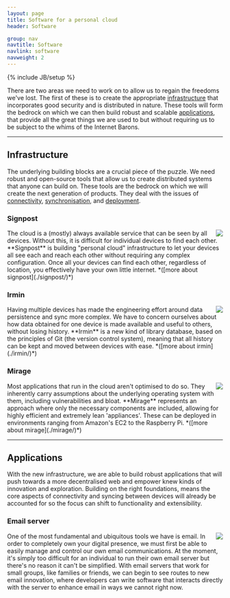 ```yaml
---
layout: page
title: Software for a personal cloud
header: Software

group: nav
navtitle: Software
navlink: software
navweight: 2
---
```

{% include JB/setup %}

There are two areas we need to work on to allow us to regain the freedoms 
we've lost.  The first of these is to create the appropriate 
[infrastructure](#infrastructure) that incorporates good security and is 
distributed in nature.  These tools will form the bedrock on which we can 
then build robust and scalable [applications](#applications), that provide 
all the great things we are used to but without requiring us to be subject 
to the whims of the Internet Barons.

<!-- siren servers and our faustian bargain -->
----

## Infrastructure

The underlying building blocks are a crucial piece of the puzzle.  We need 
robust and open-source tools that allow us to create distributed systems 
that anyone can build on.  These tools are the bedrock on which we will 
create the next generation of products.  They deal with the issues of 
[connectivity](#signpost), [synchronisation](#irmin), and 
[deployment](#mirage).

### Signpost

<img style="float:right;" src="/images/networked-devices-thumb.png">
The cloud is a (mostly) always available service that can be seen by
all devices. Without this, it is difficult for individual devices to
find each other.  **Signpost** is building "personal cloud" infrastructure to let your devices all see each and reach each other without requiring 
any complex configuration.  Once all your devices can find each other, 
regardless of location, you effectively have your own little internet.  
*([more about signpost](./signpost/)*)

### Irmin

<img style="float:right;"  src="/images/tree_of_digital_life-thumb.png">
Having multiple devices has made the engineering effort around data 
persistence and sync more complex.  We have to concern ourselves about how 
data obtained for one device is made available and useful to others, without 
losing history.  **Irmin** is a new kind of library database, based on 
the principles of Git (the version control system), meaning that all history 
can be kept and moved between devices with ease.  
*([more about irmin](./irmin/)*)

### Mirage

<img style="float:right;" src="/images/gear-cloud-thumb.png">
Most applications that run in the cloud aren't optimised to do so.  They 
inherently carry assumptions about the underlying operating system with 
them, including vulnerabilities and bloat.  **Mirage** represents an 
approach where only the necessary components are included, allowing for 
highly efficient and extremely lean 'appliances'.  These can be deployed in 
environments ranging from Amazon's EC2 to the Raspberry Pi.  
*([more about mirage](./mirage/)*)

----

## Applications

With the new infrastructure, we are able to build robust applications that 
will push towards a more decentralised web and empower knew kinds of 
innovation and exploration.  Building on the right foundations, means the 
core aspects of connectivity and syncing between devices will already be 
accounted for so the focus can shift to functionality and extensibility.

### Email server

<img style="float:right;" src="/images/mail-thumb.png">
One of the most fundamental and ubiquitous tools we have is email.  In order 
to completely own your digital presence, we must first be able to easily 
manage and control our own email communications. 
At the moment, it's simply too difficult for an individual to 
run their own email server but there's no reason it can't be simplified. 
With email servers that work for small groups, like families or friends, we 
can begin to see routes to new email innovation, where developers can write 
software that interacts directly with the server to enhance email in ways we 
cannot right now.
